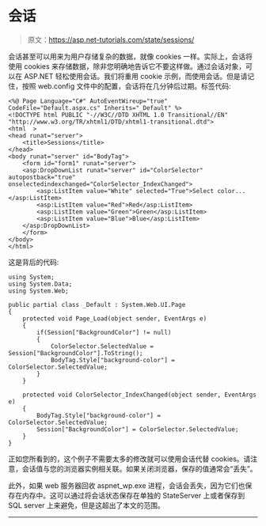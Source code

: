 # 会话

> 原文：<https://asp.net-tutorials.com/state/sessions/>

会话甚至可以用来为用户存储复杂的数据，就像 cookies 一样。实际上，会话将使用 cookies 来存储数据，除非您明确地告诉它不要这样做。通过会话对象，可以在 ASP.NET 轻松使用会话。我们将重用 cookie 示例，而使用会话。但是请记住，按照 web.config 文件中的配置，会话将在几分钟后过期。标签代码:

```
<%@ Page Language="C#" AutoEventWireup="true"  CodeFile="Default.aspx.cs" Inherits="_Default" %>
<!DOCTYPE html PUBLIC "-//W3C//DTD XHTML 1.0 Transitional//EN" "http://www.w3.org/TR/xhtml1/DTD/xhtml1-transitional.dtd">
<html  >
<head runat="server">
    <title>Sessions</title>
</head>
<body runat="server" id="BodyTag">
    <form id="form1" runat="server">
    <asp:DropDownList runat="server" id="ColorSelector" autopostback="true" onselectedindexchanged="ColorSelector_IndexChanged">
        <asp:ListItem value="White" selected="True">Select color...</asp:ListItem>
        <asp:ListItem value="Red">Red</asp:ListItem>
        <asp:ListItem value="Green">Green</asp:ListItem>
        <asp:ListItem value="Blue">Blue</asp:ListItem>
    </asp:DropDownList>
    </form>
</body>
</html>
```

这是背后的代码:

```
using System;
using System.Data;
using System.Web;

public partial class _Default : System.Web.UI.Page
{
    protected void Page_Load(object sender, EventArgs e)
    {
        if(Session["BackgroundColor"] != null)
        {
            ColorSelector.SelectedValue = Session["BackgroundColor"].ToString();
            BodyTag.Style["background-color"] = ColorSelector.SelectedValue;
        }
    }

    protected void ColorSelector_IndexChanged(object sender, EventArgs e)
    {
        BodyTag.Style["background-color"] = ColorSelector.SelectedValue;
        Session["BackgroundColor"] = ColorSelector.SelectedValue;
    }
}
```

正如您所看到的，这个例子不需要太多的修改就可以使用会话代替 cookies。请注意，会话值与您的浏览器实例相关联。如果关闭浏览器，保存的值通常会“丢失”。

此外，如果 web 服务器回收 aspnet_wp.exe 进程，会话会丢失，因为它们也保存在内存中。这可以通过将会话状态保存在单独的 StateServer 上或者保存到 SQL server 上来避免，但是这超出了本文的范围。

* * *